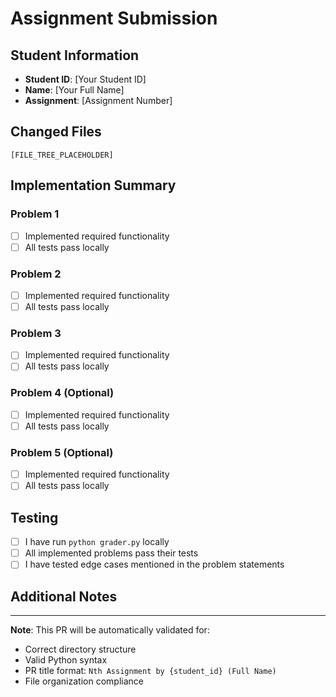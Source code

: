 # Assignment Submission

## Student Information
- **Student ID**: [Your Student ID]
- **Name**: [Your Full Name]
- **Assignment**: [Assignment Number]

## Changed Files
<!--
This section will be auto-populated by the GitHub Action.
Please do not modify this section manually.
-->

```
[FILE_TREE_PLACEHOLDER]
```

## Implementation Summary
<!-- Brief description of what you implemented -->

### Problem 1
- [ ] Implemented required functionality
- [ ] All tests pass locally

### Problem 2
- [ ] Implemented required functionality
- [ ] All tests pass locally

### Problem 3
- [ ] Implemented required functionality
- [ ] All tests pass locally

### Problem 4 (Optional)
- [ ] Implemented required functionality
- [ ] All tests pass locally

### Problem 5 (Optional)
- [ ] Implemented required functionality
- [ ] All tests pass locally

## Testing
- [ ] I have run `python grader.py` locally
- [ ] All implemented problems pass their tests
- [ ] I have tested edge cases mentioned in the problem statements

## Additional Notes
<!-- Any additional information, challenges faced, or questions -->

---
**Note**: This PR will be automatically validated for:
- Correct directory structure
- Valid Python syntax
- PR title format: `Nth Assignment by {student_id} (Full Name)`
- File organization compliance